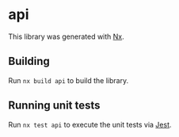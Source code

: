 # api

This library was generated with [Nx](https://nx.dev).



## Building

Run `nx build api` to build the library.





## Running unit tests

Run `nx test api` to execute the unit tests via [Jest](https://jestjs.io).



